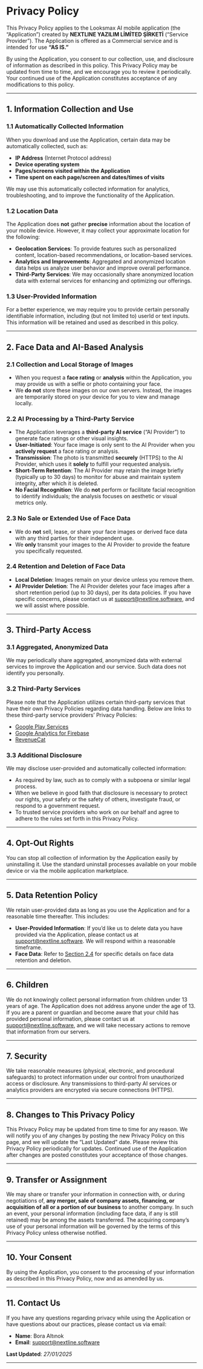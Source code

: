 # **Privacy Policy**

This Privacy Policy applies to the Looksmax AI mobile application (the “Application”) created by **NEXTLINE YAZILIM LİMİTED ŞİRKETİ** (“Service Provider”). The Application is offered as a Commercial service and is intended for use **“AS IS.”**

By using the Application, you consent to our collection, use, and disclosure of information as described in this policy. This Privacy Policy may be updated from time to time, and we encourage you to review it periodically. Your continued use of the Application constitutes acceptance of any modifications to this policy.

---

## **1. Information Collection and Use**

### **1.1 Automatically Collected Information**
When you download and use the Application, certain data may be automatically collected, such as:
- **IP Address** (Internet Protocol address)
- **Device operating system**
- **Pages/screens visited within the Application**
- **Time spent on each page/screen and dates/times of visits**
  
We may use this automatically collected information for analytics, troubleshooting, and to improve the functionality of the Application.

### **1.2 Location Data**
The Application does **not** gather **precise** information about the location of your mobile device. However, it may collect your approximate location for the following:
- **Geolocation Services**: To provide features such as personalized content, location-based recommendations, or location-based services.  
- **Analytics and Improvements**: Aggregated and anonymized location data helps us analyze user behavior and improve overall performance.  
- **Third-Party Services**: We may occasionally share anonymized location data with external services for enhancing and optimizing our offerings.

### **1.3 User-Provided Information**
For a better experience, we may require you to provide certain personally identifiable information, including (but not limited to) userId or text inputs. This information will be retained and used as described in this policy.

---

## **2. Face Data and AI-Based Analysis**

### **2.1 Collection and Local Storage of Images**
- When you request a **face rating** or **analysis** within the Application, you may provide us with a selfie or photo containing your face.  
- We **do not** store these images on our own servers. Instead, the images are temporarily stored on your device for you to view and manage locally.

### **2.2 AI Processing by a Third-Party Service**
- The Application leverages a **third-party AI service** (“AI Provider”) to generate face ratings or other visual insights.  
- **User-Initiated**: Your face image is only sent to the AI Provider when you **actively request** a face rating or analysis.  
- **Transmission**: The photo is transmitted **securely** (HTTPS) to the AI Provider, which uses it **solely** to fulfill your requested analysis.  
- **Short-Term Retention**: The AI Provider may retain the image briefly (typically up to 30 days) to monitor for abuse and maintain system integrity, after which it is deleted.  
- **No Facial Recognition**: We do **not** perform or facilitate facial recognition to identify individuals; the analysis focuses on aesthetic or visual metrics only.

### **2.3 No Sale or Extended Use of Face Data**
- We do **not** sell, lease, or share your face images or derived face data with any third parties for their independent use.  
- We **only** transmit your images to the AI Provider to provide the feature you specifically requested.

### **2.4 Retention and Deletion of Face Data**
- **Local Deletion**: Images remain on your device unless you remove them.
- **AI Provider Deletion**: The AI Provider deletes your face images after a short retention period (up to 30 days), per its data policies. If you have specific concerns, please contact us at [support@nextline.software](mailto:support@nextline.software), and we will assist where possible.

---

## **3. Third-Party Access**

### **3.1 Aggregated, Anonymized Data**
We may periodically share aggregated, anonymized data with external services to improve the Application and our service. Such data does not identify you personally.

### **3.2 Third-Party Services**
Please note that the Application utilizes certain third-party services that have their own Privacy Policies regarding data handling. Below are links to these third-party service providers’ Privacy Policies:

- [Google Play Services](https://www.google.com/policies/privacy/)
- [Google Analytics for Firebase](https://firebase.google.com/support/privacy)
- [RevenueCat](https://www.revenuecat.com/privacy)

### **3.3 Additional Disclosure**
We may disclose user-provided and automatically collected information:
- As required by law, such as to comply with a subpoena or similar legal process.  
- When we believe in good faith that disclosure is necessary to protect our rights, your safety or the safety of others, investigate fraud, or respond to a government request.  
- To trusted service providers who work on our behalf and agree to adhere to the rules set forth in this Privacy Policy.

---

## **4. Opt-Out Rights**

You can stop all collection of information by the Application easily by uninstalling it. Use the standard uninstall processes available on your mobile device or via the mobile application marketplace.

---

## **5. Data Retention Policy**

We retain user-provided data as long as you use the Application and for a reasonable time thereafter. This includes:
- **User-Provided Information**: If you’d like us to delete data you have provided via the Application, please contact us at [support@nextline.software](mailto:support@nextline.software). We will respond within a reasonable timeframe.  
- **Face Data**: Refer to [Section 2.4](#24-retention-and-deletion-of-face-data) for specific details on face data retention and deletion.

---

## **6. Children**

We do not knowingly collect personal information from children under 13 years of age. The Application does not address anyone under the age of 13. If you are a parent or guardian and become aware that your child has provided personal information, please contact us at [support@nextline.software](mailto:support@nextline.software), and we will take necessary actions to remove that information from our servers.

---

## **7. Security**

We take reasonable measures (physical, electronic, and procedural safeguards) to protect information under our control from unauthorized access or disclosure. Any transmissions to third-party AI services or analytics providers are encrypted via secure connections (HTTPS).

---

## **8. Changes to This Privacy Policy**

This Privacy Policy may be updated from time to time for any reason. We will notify you of any changes by posting the new Privacy Policy on this page, and we will update the “Last Updated” date. Please review this Privacy Policy periodically for updates. Continued use of the Application after changes are posted constitutes your acceptance of those changes.

---

## **9. Transfer or Assignment**

We may share or transfer your information in connection with, or during negotiations of, **any merger, sale of company assets, financing, or acquisition of all or a portion of our business** to another company. In such an event, your personal information (including face data, if any is still retained) may be among the assets transferred. The acquiring company’s use of your personal information will be governed by the terms of this Privacy Policy unless otherwise notified.

---

## **10. Your Consent**

By using the Application, you consent to the processing of your information as described in this Privacy Policy, now and as amended by us.

---

## **11. Contact Us**

If you have any questions regarding privacy while using the Application or have questions about our practices, please contact us via email:

- **Name**: Bora Altınok  
- **Email**: [support@nextline.software](mailto:support@nextline.software)

**Last Updated**: *27/01/2025*

---

